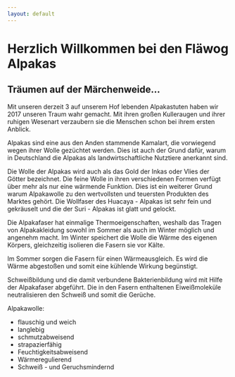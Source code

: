 ```yaml
---
layout: default
---
```


# Herzlich Willkommen bei den Fläwog Alpakas

## Träumen auf der Märchenweide...

Mit unseren derzeit 3 auf unserem Hof lebenden Alpakastuten haben wir 2017 unseren Traum wahr gemacht.
Mit ihren großen Kulleraugen und ihrer ruhigen Wesenart verzaubern sie die Menschen schon bei ihrem ersten Anblick.

Alpakas sind eine aus den Anden stammende Kamalart, die vorwiegend wegen ihrer Wolle gezüchtet
werden. Dies ist auch der Grund dafür, warum in Deutschland die Alpakas als landwirtschaftliche Nutztiere anerkannt sind.

Die Wolle der Alpakas wird auch als das Gold der Inkas oder Vlies der Götter bezeichnet.
Die feine Wolle in ihren verschiedenen Formen verfügt über mehr als nur eine wärmende Funktion.
Dies ist ein weiterer Grund warum Alpakawolle zu den wertvollsten und teuersten Produkten des
Marktes gehört. Die Wollfaser des Huacaya - Alpakas ist sehr fein und gekräuselt und die der
Suri - Alpakas ist glatt und gelockt.

Die Alpakafaser hat einmalige Thermoeigenschaften, weshalb das Tragen von Alpakakleidung sowohl im Sommer als auch im Winter möglich und angenehm macht.
Im Winter speichert die Wolle die Wärme des eigenen Körpers, gleichzeitig isolieren die Fasern sie vor Kälte.

Im Sommer sorgen die Fasern für einen Wärmeausgleich. Es wird die Wärme abgestoßen und somit eine kühlende Wirkung begünstigt.

Schweißbildung und die damit verbundene Bakterienbildung wird mit Hilfe der Alpakafaser abgeführt.
Die in den Fasern enthaltenen Eiweißmoleküle neutralisieren den Schweiß und somit die Gerüche.

Alpakawolle:
* flauschig und weich
* langlebig
* schmutzabweisend
* strapazierfähig
* Feuchtigkeitsabweisend
* Wärmeregulierend
* Schweiß - und Geruchsmindernd